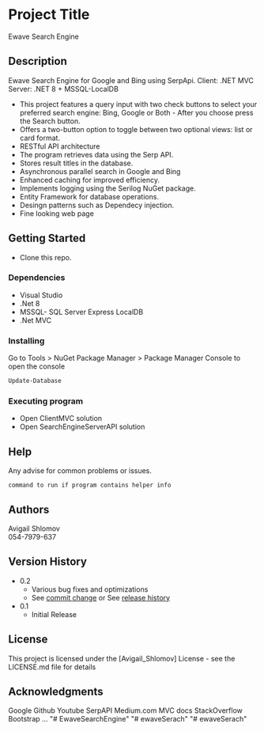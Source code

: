 # Project Title

Ewave Search Engine
## Description

Ewave Search Engine for Google and Bing using SerpApi. 
Client: .NET MVC
Server: .NET 8 + MSSQL-LocalDB

* This project features a query input with two check buttons to select your preferred search engine: Bing, Google or Both - After you choose press the Search button.
* Offers a two-button option to toggle between two optional views: list or card format.
* RESTful API architecture
* The program retrieves data using the Serp API.
* Stores result titles in the database.
* Asynchronous parallel search in Google and Bing
* Enhanced caching for improved efficiency.
* Implements logging using the Serilog NuGet package.
* Entity Framework for database operations.
* Desingn patterns such as Dependecy injection.
* Fine looking web page

## Getting Started
* Clone this repo.

### Dependencies
* Visual Studio
*  .Net 8
*  MSSQL- SQL Server Express LocalDB
*  .Net MVC

### Installing

Go to Tools > NuGet Package Manager > Package Manager Console to open the console
```bash
Update-Database
```

### Executing program

* Open ClientMVC solution
* Open SearchEngineServerAPI solution


## Help

Any advise for common problems or issues.
```
command to run if program contains helper info
```

## Authors
Avigail Shlomov   
054-7979-637

## Version History

* 0.2
    * Various bug fixes and optimizations
    * See [commit change]() or See [release history]()
* 0.1
    * Initial Release

## License

This project is licensed under the [Avigail_Shlomov] License - see the LICENSE.md file for details

## Acknowledgments
Google
Github
Youtube
SerpAPI
Medium.com
MVC docs
StackOverflow
Bootstrap
...
"# EwaveSearchEngine" 
"# ewaveSerach" 
"# ewaveSerach" 
